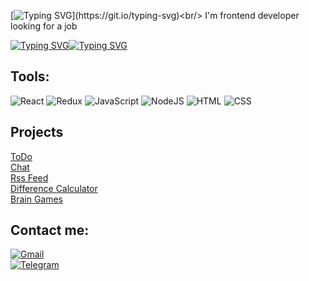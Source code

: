 [![Typing SVG](https://readme-typing-svg.demolab.com?font=Raleway&size=30&pause=1000&color=44F7F5&width=435&lines=Hello+there!)](https://git.io/typing-svg)<br/>
I'm frontend developer looking for a job</br>

[![Typing SVG](https://readme-typing-svg.demolab.com?font=Nunito&size=25&duration=1000&pause=200&color=0ECBF7&background=FFFFFF&multiline=true&repeat=false&width=290&lines=%2Fgithub.com%2Faskorutin26%24)](https://git.io/typing-svg)[![Typing SVG](https://readme-typing-svg.demolab.com?font=Nunito&size=25&duration=1200&pause=200&color=0ECBF7&background=FFFFFF&multiline=true&repeat=false&width=100&lines=get+tools)](https://git.io/typing-svg)




<h2>Tools:</h2>

![React](https://img.shields.io/badge/React-20232A?style=for-the-badge&logo=react&logoColor=61DAFB)
![Redux](https://img.shields.io/badge/redux-%23593d88.svg?style=for-the-badge&logo=redux&logoColor=white)
![JavaScript](https://img.shields.io/badge/JavaScript-F7DF1E?style=for-the-badge&logo=javascript&logoColor=black)
![NodeJS](https://img.shields.io/badge/Node.js-43853D?style=for-the-badge&logo=node.js&logoColor=white)
![HTML](https://img.shields.io/badge/HTML-239120?style=for-the-badge&logo=html5&logoColor=white)
![CSS](https://img.shields.io/badge/CSS-239120?&style=for-the-badge&logo=css3&logoColor=white)

<h2>Projects</h2>

[ToDo](https://github.com/askorutin26/todo-list)</br>
[Chat](https://github.com/askorutin26/Chat)<br>
[Rss Feed](https://github.com/askorutin26/RSS-Agregator)<br>
[Difference Calculator](https://github.com/askorutin26/Gendiff)<br>
[Brain Games](https://github.com/askorutin26/Brain-games)

<h2>Contact me:</h2>

[![Gmail](https://img.shields.io/badge/Gmail-D14836?style=for-the-badge&logo=gmail&logoColor=white)](mailto:askorutin26@gmail.com)<br>
[![Telegram](https://img.shields.io/badge/Telegram-30363d?style=for-the-badge&logo=Telegram)](https://t.me/askor26)
